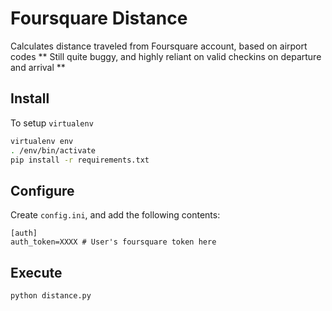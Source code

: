 # Foursquare Distance
Calculates distance traveled from Foursquare account, based on airport codes
** Still quite buggy, and highly reliant on valid checkins on departure and arrival **

## Install
To setup `virtualenv`
``` bash
virtualenv env
. /env/bin/activate
pip install -r requirements.txt
```

## Configure
Create `config.ini`, and add the following contents:
```
[auth]
auth_token=XXXX # User's foursquare token here
```

## Execute
``` bash
python distance.py
```
